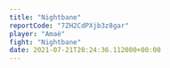 ```yaml
---
title: "Nightbane"
reportCode: "7ZH2CdPXjb3z8gar"
player: "Amaè"
fight: "Nightbane"
date: 2021-07-21T20:24:36.112000+00:00
---
```

